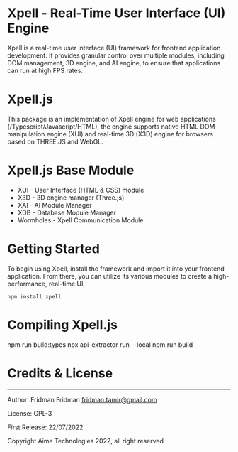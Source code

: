 # Xpell - Real-Time User Interface (UI) Engine

Xpell is a real-time user interface (UI) framework for frontend application development. It provides granular control over multiple modules, including DOM management, 3D engine, and AI engine, to ensure that applications can run at high FPS rates.


# Xpell.js

This package is an implementation of Xpell engine for web applications (/Typescript/Javascript/HTML), the engine supports native HTML DOM manipulation engine (XUI) and real-time 3D (X3D) engine for browsers based on THREE.JS and WebGL.



# Xpell.js Base Module

- XUI - User Interface (HTML & CSS) module
- X3D - 3D engine manager (Three.js)
- XAI - AI Module Manager
- XDB - Database Module Manager
- Wormholes - Xpell Communication Module

# Getting Started
To begin using Xpell, install the framework and import it into your frontend application. From there, you can utilize its various modules to create a high-performance, real-time UI.


```
npm install xpell
```


# Compiling Xpell.js
npm run build:types
npx api-extractor run --local
npm run build



# Credits & License

 ---

 Author: Fridman Fridman <fridman.tamir@gmail.com>

 License:  GPL-3 

 First Release: 22/07/2022

 Copyright Aime Technologies 2022, all right reserved




 
